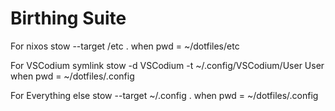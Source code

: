 # Birthing Suite

For nixos
stow --target /etc .
when pwd = ~/dotfiles/etc

For VSCodium symlink
stow -d VSCodium -t ~/.config/VSCodium/User User
when pwd = ~/dotfiles/.config

For Everything else
stow --target ~/.config .
when pwd = ~/dotfiles/.config
